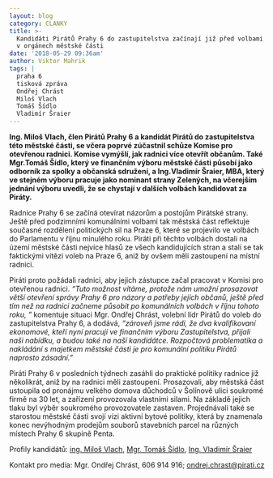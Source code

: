 ```yaml
---
layout: blog
category: CLANKY
title: >-
  Kandidáti Pirátů Prahy 6 do zastupitelstva začínají již před volbami pracovat
  v orgánech městské části
date: '2018-05-29 09:36am'
author: Viktor Mahrik
tags: |
  praha 6
  tisková zpráva
  Ondřej Chrást
  Miloš Vlach
  Tomáš Šídlo
  Vladimír Šraier
---
```



**Ing. Miloš Vlach, člen Pirátů Prahy 6 a kandidát Pirátů do zastupitelstva této městské části, se včera poprvé zúčastnil schůze Komise pro otevřenou radnici. Komise vymýšlí, jak radnici více otevřít občanům. Také Mgr.Tomáš Šídlo, který ve finančním výboru městské části působí jako odborník za spolky a občanská sdružení, a Ing.Vladimír Šraier, MBA, který ve stejném výboru pracuje jako nominant strany Zelených, na včerejším jednání výboru uvedli, že se chystají v dalších volbách kandidovat za Piráty.**



Radnice Prahy 6 se začíná otevírat názorům a postojům Pirátské strany. Ještě před podzimními komunálními volbami tak městská část reflektuje současné rozdělení politických sil na Praze 6, které se projevilo ve volbách do Parlamentu v říjnu minulého roku. Piráti při těchto volbách dostali na území městské části nejvíce hlasů ze všech kandidujících stran a stali se tak faktickými vítězi voleb na Praze 6, aniž by ovšem měli zastoupení na místní radnici.



Piráti proto požádali radnici, aby jejich zástupce začal pracovat v Komisi pro otevřenou radnici. _“Tuto možnost vítáme, protože nám umožní prosazovat větší otevření správy Prahy 6  pro názory a potřeby jejích občanů, ještě před tím než na radnici začneme působit po komunálních volbách v říjnu tohoto roku, ”_ komentuje situaci Mgr. Ondřej Chrást, volební lídr Pirátů do voleb do zastupitelstva Prahy 6, a dodává, _“zároveň jsme rádi, že dva kvalifikovaní ekonomové, kteří nyní pracují ve finančním výboru Zastupitelstva, přijali naši nabídku, a budou také na naší kandidátce. Rozpočtová problematika a nakládání s majetkem městské části je pro komunální politiku Pirátů naprosto zásadní.”_



Piráti Prahy 6 v posledních týdnech zasáhli do praktické politiky radnice již několikrát, aniž by na radnici měli zastoupení. Prosazovali, aby městská část ustoupila od pronájmu velkého domova důchodců v Šolínově ulici soukromé firmě na 30 let, a zařízení provozovala vlastními silami. Na základě jejich tlaku byl výběr soukromého provozovatele zastaven.  Projednávali také se starostou městské části svojí vizi aktivní bytové politiky, která by znamenala konec nevýhodným prodejům souborů stavebních parcel na různých místech Prahy 6 skupině Penta.

 

Profily kandidátů: [ing. Miloš Vlach](praha6.pirati.cz/lide/milos-vlach/), [Mgr. Tomáš Šídlo](wiki.pirati.cz/lide/tomas_sidlo), [Ing. Vladimír Šraier](wiki.pirati.cz/lide/vladimir_srajer)

Kontakt pro media: Mgr. Ondřej Chrást, 606 914 916; ondrej.chrast@pirati.cz
